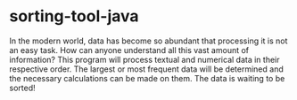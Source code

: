 # sorting-tool-java
 In the modern world, data has become so abundant that processing it is not an easy task. How can anyone understand all this vast amount of information? This program will process textual and numerical data in their respective order. The largest or most frequent data will be determined and the necessary calculations can be made on them. The data is waiting to be sorted!
